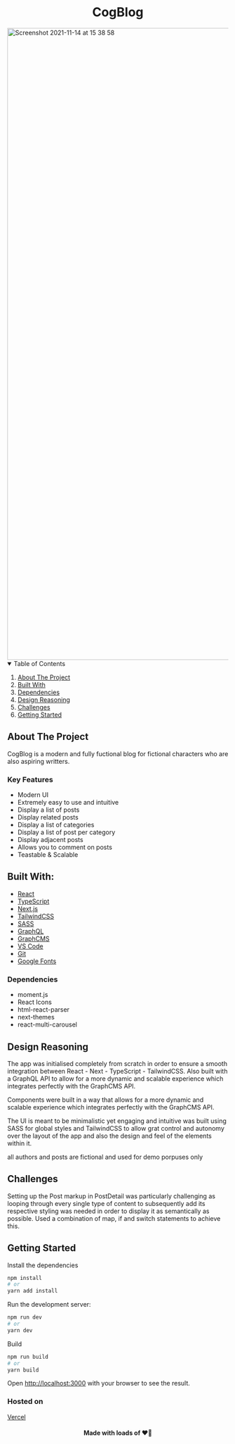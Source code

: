 <h1 align="center">CogBlog</h1>

<img width="1436" alt="Screenshot 2021-11-14 at 15 38 58" src="https://user-images.githubusercontent.com/43752457/141685864-5e5936af-42f0-4155-a951-ba7f8897e82d.png">

<!-- TABLE OF CONTENTS -->
<details open="open">
  <summary>Table of Contents</summary>
  <ol>
    <li><a href="#about-the-project">About The Project</a></li>
    <li><a href="#built-with">Built With</a></li>
    <li><a href="#dependencies">Dependencies</a></li>
    <li><a href="#design-reasoning">Design Reasoning</a></li>
    <li><a href="#challenges">Challenges</a></li>
    <li><a href="#getting-stsrted">Getting Started</a></li>
  </ol>
</details>

## About The Project

CogBlog is a modern and fully fuctional blog for fictional characters who are also aspiring writters.

### Key Features

- Modern UI
- Extremely easy to use and intuitive
- Display a list of posts
- Display related posts
- Display a list of categories
- Display a list of post per category
- Display adjacent posts
- Allows you to comment on posts
- Teastable & Scalable

## Built With:

- [React](https://reactjs.org/)
- [TypeScript](https://www.typescriptlang.org/)
- [Next.js](https://nextjs.org/)
- [TailwindCSS](https://tailwindcss.com/)
- [SASS](https://sass-lang.com/)
- [GraphQL](https://graphql.org/)
- [GraphCMS](https://graphcms.com/)
- [VS Code](https://code.visualstudio.com/)
- [Git](https://git-scm.com/)
- [Google Fonts](https://fonts.google.com/)

### Dependencies

- moment.js
- React Icons
- html-react-parser
- next-themes
- react-multi-carousel

## Design Reasoning

The app was initialised completely from scratch in order to ensure a smooth integration between React - Next - TypeScript - TailwindCSS. 
Also built with a GraphQL API to allow for a more dynamic and scalable experience which integrates perfectly with the GraphCMS API. 

Components were built in a way that allows for a more dynamic and scalable experience which integrates perfectly with the GraphCMS API. 

The UI is meant to be minimalistic yet engaging and intuitive was built using SASS for global styles and TailwindCSS to allow grat control and autonomy over the layout of the app 
and also the design and feel of the elements within it.

<p>all authors and posts are fictional and used for demo porpuses only</p>

## Challenges

Setting up the Post markup in PostDetail was particularly challenging as looping through every single type of content to subsequently add its respective styling was needed in order to display it as semantically as possible. Used a combination of map, if and switch statements to achieve this.

## Getting Started

Install the dependencies 

```bash
npm install
# or
yarn add install
```

Run the development server:

```bash
npm run dev
# or
yarn dev
```

Build 

```bash
npm run build
# or
yarn build
```


Open [http://localhost:3000](http://localhost:3000) with your browser to see the result.

 ### Hosted on
 
  [Vercel](https://vercel.com/cogblog)

<h4 align="center">Made with loads of ❤️‍🔥</h4>
